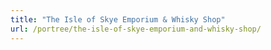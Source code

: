 ```yaml
---
title: "The Isle of Skye Emporium & Whisky Shop"
url: /portree/the-isle-of-skye-emporium-and-whisky-shop/
---
```

